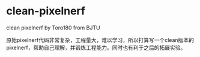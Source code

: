 # clean-pixelnerf
clean pixelnerf by Toro180 from BJTU

原始pixelnerf代码非常复杂，工程量大，难以学习，所以打算写一个clean版本的pixelnerf，帮助自己理解，并锻炼工程能力。同时也有利于之后的拓展实验。
